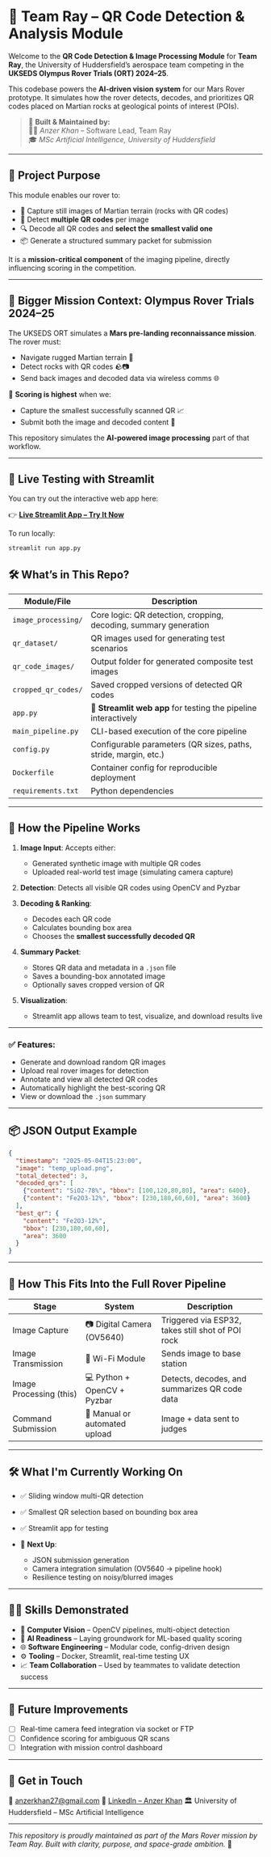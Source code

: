 
# 🤖 Team Ray – QR Code Detection & Analysis Module

Welcome to the **QR Code Detection & Image Processing Module** for **Team Ray**, the University of Huddersfield’s aerospace team competing in the **UKSEDS Olympus Rover Trials (ORT) 2024–25**.

This codebase powers the **AI-driven vision system** for our Mars Rover prototype. It simulates how the rover detects, decodes, and prioritizes QR codes placed on Martian rocks at geological points of interest (POIs).

> 📌 **Built & Maintained by:**  
> 🧑‍💻 *Anzer Khan* – Software Lead, Team Ray  
> 🎓 *MSc Artificial Intelligence, University of Huddersfield*

---

## 🧠 Project Purpose

This module enables our rover to:
- 📸 Capture still images of Martian terrain (rocks with QR codes)
- 🧠 Detect **multiple QR codes** per image
- 🔍 Decode all QR codes and **select the smallest valid one**
- 📦 Generate a structured summary packet for submission

It is a **mission-critical component** of the imaging pipeline, directly influencing scoring in the competition.

---

## 🌌 Bigger Mission Context: Olympus Rover Trials 2024–25

The UKSEDS ORT simulates a **Mars pre-landing reconnaissance mission**. The rover must:
- Navigate rugged Martian terrain 🌄
- Detect rocks with QR codes 🪨📷
- Send back images and decoded data via wireless comms 🌐

🔬 **Scoring is highest** when we:
- Capture the smallest successfully scanned QR 📈
- Submit both the image and decoded content 📑

This repository simulates the **AI-powered image processing** part of that workflow.

---



## 🧪 Live Testing with Streamlit

You can try out the interactive web app here:

👉 **[Live Streamlit App – Try It Now](https://imageprocessingmodule-production.up.railway.app/)**

To run locally:

```bash
streamlit run app.py

```






## 🛠️ What’s in This Repo?

| Module/File                     | Description                                                                 |
|--------------------------------|-----------------------------------------------------------------------------|
| `image_processing/`            | Core logic: QR detection, cropping, decoding, summary generation            |
| `qr_dataset/`                  | QR images used for generating test scenarios                                |
| `qr_code_images/`              | Output folder for generated composite test images                           |
| `cropped_qr_codes/`            | Saved cropped versions of detected QR codes                                 |
| `app.py`                       | 🧪 **Streamlit web app** for testing the pipeline interactively              |
| `main_pipeline.py`             | CLI-based execution of the core pipeline                                    |
| `config.py`                    | Configurable parameters (QR sizes, paths, stride, margin, etc.)             |
| `Dockerfile`                   | Container config for reproducible deployment                                |
| `requirements.txt`             | Python dependencies                                                         |

---

## 🚀 How the Pipeline Works

1. **Image Input**: Accepts either:
   - Generated synthetic image with multiple QR codes
   - Uploaded real-world test image (simulating camera capture)

2. **Detection**: Detects all visible QR codes using OpenCV and Pyzbar

3. **Decoding & Ranking**:
   - Decodes each QR code
   - Calculates bounding box area
   - Chooses the **smallest successfully decoded QR**

4. **Summary Packet**:
   - Stores QR data and metadata in a `.json` file
   - Saves a bounding-box annotated image
   - Optionally saves cropped version of QR

5. **Visualization**:
   - Streamlit app allows team to test, visualize, and download results live

---



### ✅ Features:

* Generate and download random QR images
* Upload real rover images for detection
* Annotate and view all detected QR codes
* Automatically highlight the best-scoring QR
* View or download the `.json` summary

---

## 📦 JSON Output Example

```json
{
  "timestamp": "2025-05-04T15:23:00",
  "image": "temp_upload.png",
  "total_detected": 3,
  "decoded_qrs": [
    {"content": "SiO2-78%", "bbox": [100,120,80,80], "area": 6400},
    {"content": "Fe2O3-12%", "bbox": [230,180,60,60], "area": 3600}
  ],
  "best_qr": {
    "content": "Fe2O3-12%",
    "bbox": [230,180,60,60],
    "area": 3600
  }
}
```

---

## 🧩 How This Fits Into the Full Rover Pipeline

| Stage                   | System                        | Description                                       |
| ----------------------- | ----------------------------- | ------------------------------------------------- |
| Image Capture           | 📷 Digital Camera (OV5640)    | Triggered via ESP32, takes still shot of POI rock |
| Image Transmission      | 📡 Wi-Fi Module               | Sends image to base station                       |
| Image Processing (this) | 💻 Python + OpenCV + Pyzbar   | Detects, decodes, and summarizes QR code data     |
| Command Submission      | 🧠 Manual or automated upload | Image + data sent to judges                       |

---

## 🛠️ What I'm Currently Working On

* ✅ Sliding window multi-QR detection
* ✅ Smallest QR selection based on bounding box area
* ✅ Streamlit app for testing
* 🔄 **Next Up**:

  * JSON submission generation
  * Camera integration simulation (OV5640 → pipeline hook)
  * Resilience testing on noisy/blurred images

---

## 👨‍💻 Skills Demonstrated

* 🧠 **Computer Vision** – OpenCV pipelines, multi-object detection
* 🤖 **AI Readiness** – Laying groundwork for ML-based quality scoring
* 🌐 **Software Engineering** – Modular code, config-driven design
* ⚙️ **Tooling** – Docker, Streamlit, real-time testing UX
* 📈 **Team Collaboration** – Used by teammates to validate detection success

---

## 📌 Future Improvements

* [ ] Real-time camera feed integration via socket or FTP
* [ ] Confidence scoring for ambiguous QR scans
* [ ] Integration with mission control dashboard

---

## 👋 Get in Touch

📧 [anzerkhan27@gmail.com](mailto:anzerkhan27@gmail.com)
🔗 [LinkedIn – Anzer Khan](https://linkedin.com/in/anzer-khan-31a14a209)
🏛️ University of Huddersfield – MSc Artificial Intelligence

---

*This repository is proudly maintained as part of the Mars Rover mission by Team Ray. Built with clarity, purpose, and space-grade ambition.* 🚀



